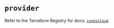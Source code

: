 # `provider`

Refer to the Terraform Registry for docs: [`ionoscloud`](https://registry.terraform.io/providers/ionos-cloud/ionoscloud/6.7.9/docs).
